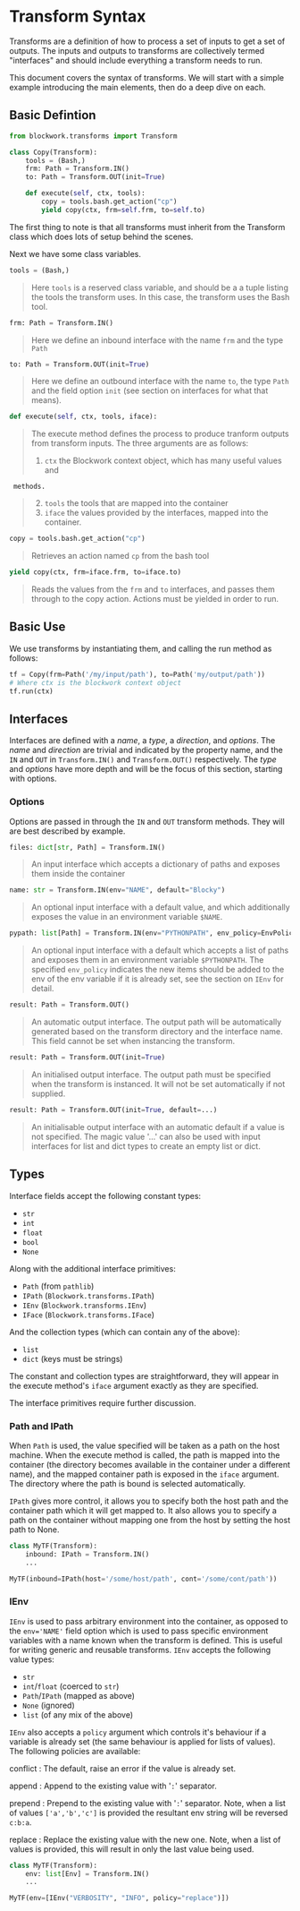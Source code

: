 # Transform Syntax

Transforms are a definition of how to process a set of inputs to get a set
of outputs. The inputs and outputs to transforms are collectively termed
"interfaces" and should include everything a transform needs to run.

This document covers the syntax of transforms. We will start with a simple
example introducing the main elements, then do a deep dive on each.

## Basic Defintion

```python
from blockwork.transforms import Transform

class Copy(Transform):
    tools = (Bash,)
    frm: Path = Transform.IN()
    to: Path = Transform.OUT(init=True)

    def execute(self, ctx, tools):
        copy = tools.bash.get_action("cp")
        yield copy(ctx, frm=self.frm, to=self.to)
```

The first thing to note is that all transforms must inherit from the Transform
class which does lots of setup behind the scenes.

Next we have some class variables.

```python
tools = (Bash,)
```

> Here `tools` is a reserved class variable, and should be a a tuple listing the
> tools the transform uses. In this case, the transform uses the Bash tool.

```python
frm: Path = Transform.IN()
```

> Here we define an inbound interface with the name `frm` and the type `Path`

```python
to: Path = Transform.OUT(init=True)
```

> Here we define an outbound interface with the name `to`, the type `Path` and
> the field option `init` (see section on interfaces for what that means).

```python
def execute(self, ctx, tools, iface):
```

> The execute method defines the process to produce tranform outputs from
> transform inputs. The three arguments are as follows:
>
> 1. `ctx` the Blockwork context object, which has many useful values and

     methods.

> 2. `tools` the tools that are mapped into the container
> 3. `iface` the values provided by the interfaces, mapped into the container.

```python
copy = tools.bash.get_action("cp")
```

> Retrieves an action named `cp` from the bash tool

```python
yield copy(ctx, frm=iface.frm, to=iface.to)
```

> Reads the values from the `frm` and `to` interfaces, and passes them through
> to the copy action. Actions must be yielded in order to run.

## Basic Use

We use transforms by instantiating them, and calling the run method as follows:

```python
tf = Copy(frm=Path('/my/input/path'), to=Path('my/output/path'))
# Where ctx is the blockwork context object
tf.run(ctx)
```

## Interfaces

Interfaces are defined with a _name_, a _type_, a _direction_, and _options_.
The _name_ and _direction_ are trivial and indicated by the property name, and
the `IN` and `OUT` in `Transform.IN()` and `Transform.OUT()` respectively. The
_type_ and _options_ have more depth and will be the focus of this
section, starting with options.

### Options

Options are passed in through the `IN` and `OUT` transform methods. They will
are best described by example.

```python
files: dict[str, Path] = Transform.IN()
```

> An input interface which accepts a dictionary of paths and exposes them
> inside the container

```python
name: str = Transform.IN(env="NAME", default="Blocky")
```

> An optional input interface with a default value, and which additionally
> exposes the value in an environment variable `$NAME`.

```python
pypath: list[Path] = Transform.IN(env="PYTHONPATH", env_policy=EnvPolicy.APPEND, default_factory=list)
```

> An optional input interface with a default which accepts a list of paths
> and exposes them in an environment variable `$PYTHONPATH`. The specified
> `env_policy` indicates the new items should be added to the env of the env
> variable if it is already set, see the section on `IEnv` for detail.

```python
result: Path = Transform.OUT()
```

> An automatic output interface. The output path will be automatically
> generated based on the transform directory and the interface name. This field
> cannot be set when instancing the transform.

```python
result: Path = Transform.OUT(init=True)
```

> An initialised output interface. The output path must be specified when the
> transform is instanced. It will not be set automatically if not supplied.

```python
result: Path = Transform.OUT(init=True, default=...)
```

> An initialisable output interface with an automatic default if a value is not
> specified. The magic value '...' can also be used with input interfaces
> for list and dict types to create an empty list or dict.

## Types

Interface fields accept the following constant types:

- `str`
- `int`
- `float`
- `bool`
- `None`

Along with the additional interface primitives:

- `Path` (from `pathlib`)
- `IPath` (`Blockwork.transforms.IPath`)
- `IEnv` (`Blockwork.transforms.IEnv`)
- `IFace` (`Blockwork.transforms.IFace`)

And the collection types (which can contain any of the above):

- `list`
- `dict` (keys must be strings)

The constant and collection types are straightforward, they will appear in
the execute method's `iface` argument exactly as they are specified.

The interface primitives require further discussion.

### Path and IPath

When `Path` is used, the value specified will be taken as a path on the host
machine. When the execute method is called, the path is mapped into the
container (the directory becomes available in the container under a
different name), and the mapped container path is exposed in the `iface`
argument. The directory where the path is bound is selected automatically.

`IPath` gives more control, it allows you to specify both the host path
and the container path which it will get mapped to. It also allows you
to specify a path on the container without mapping one from the host by
setting the host path to None.

```Python
class MyTF(Transform):
    inbound: IPath = Transform.IN()
    ...

MyTF(inbound=IPath(host='/some/host/path', cont='/some/cont/path'))
```

### IEnv

`IEnv` is used to pass arbitrary environment into the container, as opposed
to the `env='NAME'` field option which is used to pass specific environment
variables with a name known when the transform is defined. This is useful for
writing generic and reusable transforms. `IEnv` accepts the following value
types:

- `str`
- `int`/`float` (coerced to `str`)
- `Path`/`IPath` (mapped as above)
- `None` (ignored)
- `list` (of any mix of the above)

`IEnv` also accepts a `policy` argument which controls it's behaviour if a
variable is already set (the same behaviour is applied for lists of values).
The following policies are available:

conflict
: The default, raise an error if the value is already set.

append
: Append to the existing value with '`:`' separator.

prepend
: Prepend to the existing value with '`:`' separator. Note, when a list
of values `['a','b','c']` is provided the resultant env string will be
reversed `c:b:a`.

replace
: Replace the existing value with the new one. Note, when a list of values
is provided, this will result in only the last value being used.

```Python
class MyTF(Transform):
    env: list[Env] = Transform.IN()
    ...

MyTF(env=[IEnv("VERBOSITY", "INFO", policy="replace")])
```
